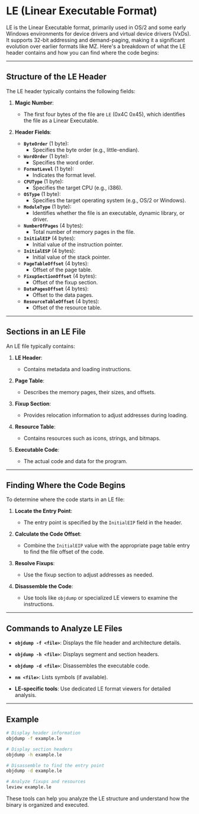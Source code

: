 # LE (Linear Executable Format)

LE is the Linear Executable format, primarily used in OS/2 and some early Windows environments for device drivers and virtual device drivers (VxDs). It supports 32-bit addressing and demand-paging, making it a significant evolution over earlier formats like MZ. Here's a breakdown of what the LE header contains and how you can find where the code begins:

---

## Structure of the LE Header

The LE header typically contains the following fields:

1. **Magic Number**:
    - The first four bytes of the file are `LE` (0x4C 0x45), which identifies the file as a Linear Executable.

2. **Header Fields**:
    - **`ByteOrder`** (1 byte):
        - Specifies the byte order (e.g., little-endian).
    - **`WordOrder`** (1 byte):
        - Specifies the word order.
    - **`FormatLevel`** (1 byte):
        - Indicates the format level.
    - **`CPUType`** (1 byte):
        - Specifies the target CPU (e.g., i386).
    - **`OSType`** (1 byte):
        - Specifies the target operating system (e.g., OS/2 or Windows).
    - **`ModuleType`** (1 byte):
        - Identifies whether the file is an executable, dynamic library, or driver.
    - **`NumberOfPages`** (4 bytes):
        - Total number of memory pages in the file.
    - **`InitialEIP`** (4 bytes):
        - Initial value of the instruction pointer.
    - **`InitialESP`** (4 bytes):
        - Initial value of the stack pointer.
    - **`PageTableOffset`** (4 bytes):
        - Offset of the page table.
    - **`FixupSectionOffset`** (4 bytes):
        - Offset of the fixup section.
    - **`DataPagesOffset`** (4 bytes):
        - Offset to the data pages.
    - **`ResourceTableOffset`** (4 bytes):
        - Offset of the resource table.

---

## Sections in an LE File

An LE file typically contains:

1. **LE Header**:
    - Contains metadata and loading instructions.

2. **Page Table**:
    - Describes the memory pages, their sizes, and offsets.

3. **Fixup Section**:
    - Provides relocation information to adjust addresses during loading.

4. **Resource Table**:
    - Contains resources such as icons, strings, and bitmaps.

5. **Executable Code**:
    - The actual code and data for the program.

---

## Finding Where the Code Begins

To determine where the code starts in an LE file:

1. **Locate the Entry Point**:
    - The entry point is specified by the `InitialEIP` field in the header.

2. **Calculate the Code Offset**:
    - Combine the `InitialEIP` value with the appropriate page table entry to find the file offset of the code.

3. **Resolve Fixups**:
    - Use the fixup section to adjust addresses as needed.

4. **Disassemble the Code**:
    - Use tools like `objdump` or specialized LE viewers to examine the instructions.

---

## Commands to Analyze LE Files

- **`objdump -f <file>`**:
  Displays the file header and architecture details.

- **`objdump -h <file>`**:
  Displays segment and section headers.

- **`objdump -d <file>`**:
  Disassembles the executable code.

- **`nm <file>`**:
  Lists symbols (if available).

- **LE-specific tools**:
  Use dedicated LE format viewers for detailed analysis.

---

## Example

```bash
# Display header information
objdump -f example.le

# Display section headers
objdump -h example.le

# Disassemble to find the entry point
objdump -d example.le

# Analyze fixups and resources
leview example.le
```

These tools can help you analyze the LE structure and understand how the binary is organized and executed.


